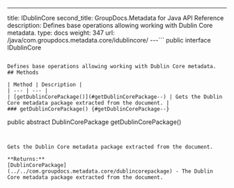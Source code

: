 ---
title: IDublinCore
second_title: GroupDocs.Metadata for Java API Reference
description: Defines base operations allowing working with Dublin Core metadata.
type: docs
weight: 347
url: /java/com.groupdocs.metadata.core/idublincore/
---```
public interface IDublinCore
```

Defines base operations allowing working with Dublin Core metadata.
## Methods

| Method | Description |
| --- | --- |
| [getDublinCorePackage()](#getDublinCorePackage--) | Gets the Dublin Core metadata package extracted from the document. |
### getDublinCorePackage() {#getDublinCorePackage--}
```
public abstract DublinCorePackage getDublinCorePackage()
```


Gets the Dublin Core metadata package extracted from the document.

**Returns:**
[DublinCorePackage](../../com.groupdocs.metadata.core/dublincorepackage) - The Dublin Core metadata package extracted from the document.

